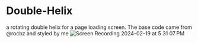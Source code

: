 # Double-Helix
a rotating double helix for a page loading screen. The base code came from @rocbz and styled by me
![Screen Recording 2024-02-19 at 5 31 07 PM](https://github.com/aleciamit/Double-Helix/assets/63214347/f28fa51d-2a07-457e-8c0e-a79c553ea9ef)
